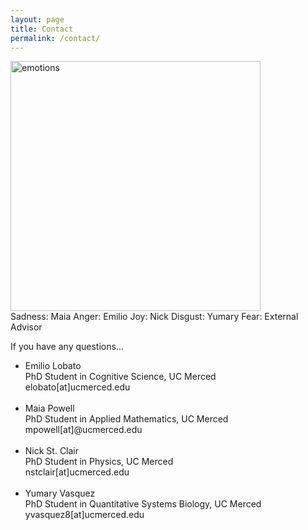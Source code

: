 ```yaml
---
layout: page
title: Contact
permalink: /contact/
---
```




<img src="assets/emotions.png" alt="emotions" style="width: 400px;"/>  <br>
Sadness: Maia 
Anger: Emilio
Joy: Nick
Disgust: Yumary
Fear: External Advisor

If you have any questions...

<ul> 

<li>Emilio Lobato <br> PhD Student in Cognitive Science, UC Merced <br> elobato[at]ucmerced.edu</li>

<br>

<li>Maia Powell <br> PhD Student in Applied Mathematics, UC Merced <br> mpowell[at]@ucmerced.edu</li>

<br>

<li>Nick St. Clair <br> PhD Student in Physics, UC Merced <br>nstclair[at]ucmerced.edu</li>

<br>

<li>Yumary Vasquez <br> PhD Student in Quantitative Systems Biology, UC Merced<br> yvasquez8[at]ucmerced.edu</li>

</ul>
